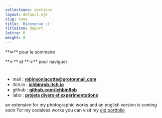 ```yaml
---
collections: sections
layout: default.njk
slug: home
title: 'Bienvenue :)'
titleitem: Départ
lettre: R
weight: 0
---
```


<p class="home-indication">**&infin;** pour le sommaire</p>

<p class="home-indication" style="padding-bottom: 25px;">**&larr;** et **&rarr;** pour naviguer</p>

* <a href="mailto:robinsonlacotte@protonmail.com"><span class="icon-mail"></span></a> <span class="index-list">mail : </span><a href="mailto:robinsonlacotte@protonmail.com"><strong>robinsonlacotte@protonmail.com</strong></a>
* <a href="https://ichbinrob.itch.io" target="_blank"><span class="icon-gamepad"></span></a> <span class="index-list">itch.io : </span><a href="https://ichbinrob.itch.io" target="_blank"><strong>ichbinrob.itch.io</strong></a>
* <a href="https://github.com/IchbinRob" target="_blank"><span class="icon-github"></span></a> <span class="index-list">github : </span><a href="https://github.com/IchbinRob" target="_blank"><strong>github.com/IchbinRob</strong></a>
* <a href="https://www.jill.beer" target="_blank"><span class="icon-beer"></span></a> <span class="index-list">labo : </span><a href="https://www.jill.beer" target="_blank"><strong>projets divers et expérimentations</strong></a>

an extension for my photographic works
and an english version is coming soon
For my codeless works you can visit my <a href="https://www.jill.beer/f/portfolio2017" traget="_blank">old portfolio</a></p>
